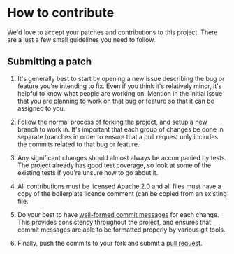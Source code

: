 # How to contribute #

We'd love to accept your patches and contributions to this project.  There are
a just a few small guidelines you need to follow.



## Submitting a patch ##

  1. It's generally best to start by opening a new issue describing the bug or
     feature you're intending to fix.  Even if you think it's relatively minor,
     it's helpful to know what people are working on.  Mention in the initial
     issue that you are planning to work on that bug or feature so that it can
     be assigned to you.

  1. Follow the normal process of [forking][] the project, and setup a new
     branch to work in.  It's important that each group of changes be done in
     separate branches in order to ensure that a pull request only includes the
     commits related to that bug or feature.

  1. Any significant changes should almost always be accompanied by tests.  The
     project already has good test coverage, so look at some of the existing
     tests if you're unsure how to go about it.
     
  1. All contributions must be licensed Apache 2.0 and all files must have
     a copy of the boilerplate licence comment (can be copied from an existing
     file.

  1. Do your best to have [well-formed commit messages][] for each change.
     This provides consistency throughout the project, and ensures that commit
     messages are able to be formatted properly by various git tools.

  1. Finally, push the commits to your fork and submit a [pull request][].

[forking]: https://help.github.com/articles/fork-a-repo
[well-formed commit messages]: http://tbaggery.com/2008/04/19/a-note-about-git-commit-messages.html
[pull request]: https://help.github.com/articles/creating-a-pull-request
